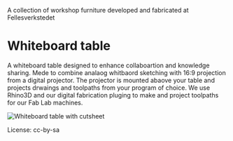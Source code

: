 A collection of workshop furniture developed and fabricated at Fellesverkstedet



# Whiteboard table

A whiteboard table designed to enhance collaboartion and knowledge sharing. Mede to combine analaog whitbaord sketching with 16:9 projection from a digital projector. The projector is mounted abaove your table and projects drwaings and toolpaths from your program of choice. We use Rhino3D and our digital fabrication pluging to make and project toolpaths for our Fab Lab machines.

![Whiteboard table with cutsheet](./whiteboard-table/img/Whiteboard%table%for%12mm%material.JPG)




License: cc-by-sa
